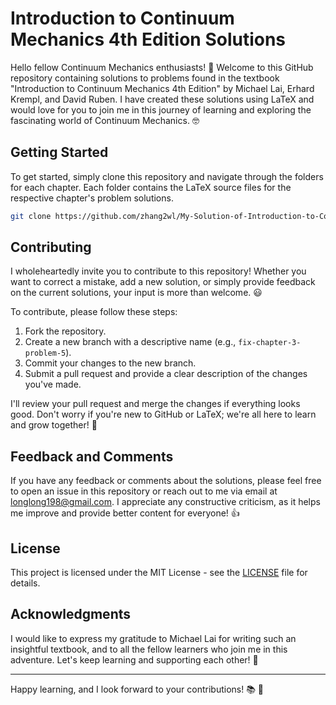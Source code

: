 # Introduction to Continuum Mechanics 4th Edition Solutions

Hello fellow Continuum Mechanics enthusiasts! :wave: Welcome to this GitHub repository containing solutions to problems found in the textbook "Introduction to Continuum Mechanics 4th Edition" by Michael Lai, Erhard Krempl, and David Ruben. I have created these solutions using LaTeX and would love for you to join me in this journey of learning and exploring the fascinating world of Continuum Mechanics. :nerd_face:

## Getting Started

To get started, simply clone this repository and navigate through the folders for each chapter. Each folder contains the LaTeX source files for the respective chapter's problem solutions.

```bash
git clone https://github.com/zhang2wl/My-Solution-of-Introduction-to-Continuum-Mechanics-by-Michael-Lai.git
```

## Contributing

I wholeheartedly invite you to contribute to this repository! Whether you want to correct a mistake, add a new solution, or simply provide feedback on the current solutions, your input is more than welcome. :smiley:

To contribute, please follow these steps:

1. Fork the repository.
2. Create a new branch with a descriptive name (e.g., `fix-chapter-3-problem-5`).
3. Commit your changes to the new branch.
4. Submit a pull request and provide a clear description of the changes you've made.

I'll review your pull request and merge the changes if everything looks good. Don't worry if you're new to GitHub or LaTeX; we're all here to learn and grow together! :seedling:

## Feedback and Comments

If you have any feedback or comments about the solutions, please feel free to open an issue in this repository or reach out to me via email at [longlong198@gmail.com](mailto:longlong198@gmail.com). I appreciate any constructive criticism, as it helps me improve and provide better content for everyone! :+1:

## License

This project is licensed under the MIT License - see the [LICENSE](LICENSE) file for details.

## Acknowledgments

I would like to express my gratitude to Michael Lai for writing such an insightful textbook, and to all the fellow learners who join me in this adventure. Let's keep learning and supporting each other! :muscle:

---

Happy learning, and I look forward to your contributions! :books: :rocket: